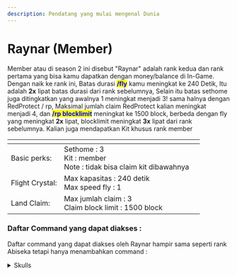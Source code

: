 ```yaml
---
description: Pendatang yang mulai mengenal Dunia
---
```


# Raynar (Member)

Member atau di season 2 ini disebut "Raynar" adalah rank kedua dan rank pertama yang bisa kamu dapatkan dengan money/balance di In-Game.\
Dengan naik ke rank ini, Batas durasi <mark style="color:blue;">**/fly**</mark> kamu meningkat ke 240 Detik, Itu adalah **2x** lipat batas durasi dari rank sebelumnya, Selain itu batas sethome juga ditingkatkan yang awalnya 1 meningkat menjadi 3! sama halnya dengan RedProtect / rp, Maksimal jumlah claim RedProtect kalian meningkat menjadi 4, dan <mark style="color:blue;">**/rp blocklimit**</mark> meningkat ke 1500 block, berbeda dengan fly yang meningkat **2x** lipat, blocklimit meningkat **3x** lipat dari rank sebelumnya. Kalian juga mendapatkan Kit khusus rank member

<table data-view="cards"><thead><tr><th></th><th></th><th></th></tr></thead><tbody><tr><td>Basic perks:</td><td>Sethome : 3<br>Kit : member<br>Note : tidak bisa claim kit dibawahnya </td><td></td></tr><tr><td>Flight Crystal:</td><td>Max kapasitas : 240 detik<br>Max speed fly : 1</td><td></td></tr><tr><td>Land Claim:</td><td>Max jumlah claim : 3<br>Claim block limit : 1500 block</td><td></td></tr></tbody></table>

### Daftar Command yang dapat diakses :

Daftar command yang dapat diakses oleh Raynar hampir sama seperti rank Abiseka tetapi hanya menambahkan command :

<details>

<summary>Skulls</summary>

Menampilkan info dari skulls yang dipegang, cari skulls berdasarkan nama. Dan kamu bisa menyimpan skulls dibagian favorit : /skulls | /skull search \<pencarian> | /skulls inspect

</details>
